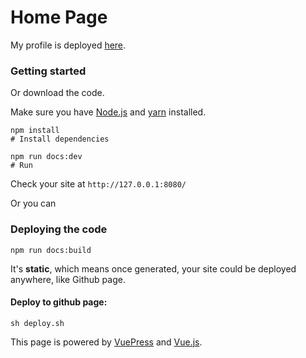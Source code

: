 # Home Page

My profile is deployed [here](https://HIDE-A-PUMPKIN.github.io).



### Getting started

Or download the code.

Make sure you have [Node.js](https://nodejs.org/) and [yarn](https://yarnpkg.com/) installed.

```shell
npm install
# Install dependencies

npm run docs:dev
# Run
```

Check your site at `http://127.0.0.1:8080/`



Or you can 

### Deploying the code

```shell
npm run docs:build
```

It's **static**, which means once generated, your site could be deployed anywhere, like Github page.

#### Deploy to github page:

```shell
sh deploy.sh
```





This page is powered by [VuePress](https://vuepress.vuejs.org/) and [Vue.js](https://vuejs.org/).
